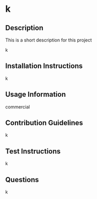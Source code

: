 # k

## Description

This is a short description for this project

k

## Installation Instructions

k

## Usage Information

commercial

## Contribution Guidelines

k

## Test Instructions

k

## Questions

k